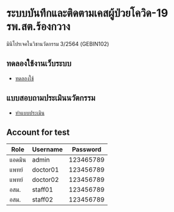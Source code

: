 
# ระบบบันทึกและติดตามเคสผู้ป่วยโควิด-19 รพ.สต.ร้องกวาง

มินิโปรเจคในวิชานวัตกรรม 3/2564 (GEBIN102)

## ทดลองใช้งานเว็บระบบ
- [ทดลองใช้](http://rkcasefollow.ddns.net 'ทดสอบระบบ')

## แบบสอบถามประเมินนวัตกรรม
- [ทำแบบประเมิน](https://forms.gle/CkqfetADFuqo6Mpo7)

## Account for test
|Role|Username|Password|
|---|---|---|
|แอดมิน|admin|123465789|
|แพทย์|doctor01|123456789|
|แพทย์|doctor02|123456789|
|อสม.|staff01|123456789|
|อสม.|staff02|123456789|